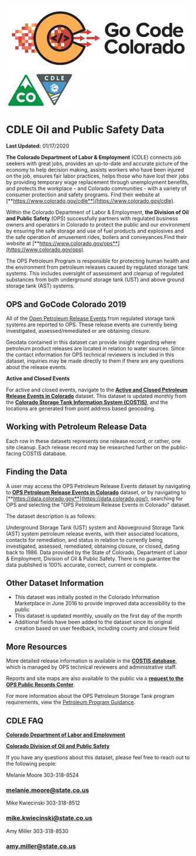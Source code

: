 ![gcc_logo_2020](https://github.com/GoCodeColorado/GoCodeColorado-kbase-public/blob/master/Images/GC20_Logo_Condensed_transp%20-%20Copy.png)
![cdle_logo](./images/cdle_logo.jpg)

# CDLE Oil and Public Safety Data

**Last Updated:** 01/17/2020

**The Colorado Department of Labor &amp; Employment** (CDLE) connects job seekers with great jobs, provides an up-to-date and accurate picture of the economy to help decision making, assists workers who have been injured on the job, ensures fair labor practices, helps those who have lost their jobs by providing temporary wage replacement through unemployment benefits, and protects the workplace - and Colorado communities - with a variety of consumer protection and safety programs. Find their website at [**https://www.colorado.gov/cdle**](https://www.colorado.gov/cdle).

Within the Colorado Department of Labor &amp; Employment, **the Division of Oil and Public Safety** (OPS) successfully partners with regulated business owners and operators in Colorado to protect the public and our environment by ensuring the safe storage and use of fuel products and explosives and the safe operation of amusement rides, boilers and conveyances.Find their website at [**https://www.colorado.gov/ops**](https://www.colorado.gov/ops).

The OPS Petroleum Program is responsible for protecting human health and the environment from petroleum releases caused by regulated storage tank systems. This includes oversight of assessment and cleanup of regulated substances from both underground storage tank (UST) and above ground storage tank (AST) systems.

## OPS and GoCode Colorado 2019

All of the [Open Petroleum Release Events](https://data.colorado.gov/Environment/Active-OPS-Petroleum-Release-Events-in-Colorado/v5ut-qgp7) from regulated storage tank systems are reported to OPS. These release events are currently being investigated, assessed/remediated or are obtaining closure.

Geodata contained in this dataset can provide insight regarding where petroleum product releases are located in relation to water sources. Since the contact information for OPS technical reviewers is included in this dataset, inquiries may be made directly to them if there are any questions about the release events.

**Active and Closed Events**

For active and closed events, navigate to the [**Active and Closed Petroleum Release Events in Colorado**](https://data.colorado.gov/Environment/Active-Closed-OPS-Petroleum-Release-Events-in-Colo/g3jr-97se) dataset. This dataset is updated monthly from the [**Colorado Storage Tank Information System (COSTIS)**](https://opus.cdle.state.co.us/OIS2000/home.asp), and the locations are generated from point address based geocoding.

## Working with Petroleum Release Data

Each row in these datasets represents one release record, or rather, one site cleanup. Each release record may be researched further on the public-facing COSTIS database.



## Finding the Data

A user may access the OPS Petroleum Release Events dataset by navigating to [**OPS Petroleum Release Events in Colorado**](https://data.colorado.gov/Environment/OPS-Petroleum-Release-Events-in-Colorado/x235-reiv) dataset, or by navigating to [**https://data.colorado.gov**](https://data.colorado.gov/), searching for OPS and selecting the &quot;OPS Petroleum Release Events in Colorado&quot; dataset.

The dataset description is as follows:

Underground Storage Tank (UST) system and Aboveground Storage Tank (AST) system petroleum release events, with their associated locations, contacts for remediation, and status in relation to currently being investigated, assessed, remediated, obtaining closure, or closed, dating back to 1986. Data provided by the State of Colorado, Department of Labor &amp; Employment, Division of Oil &amp; Public Safety. There is no guarantee the data published is 100% accurate, correct, current or complete.


## Other Dataset Information

- This dataset was initially posted in the Colorado Information Marketplace in June 2016 to provide improved data accessibility to the public
- This dataset is updated monthly, usually on the first day of the month
- Additional fields have been added to the dataset since its original creation based on user feedback, including county and closure field

## More Resources

More detailed release information is available in the [**COSTIS database**](https://opus.cdle.state.co.us/OIS2000/home.asp), which is managed by OPS technical reviewers and administrative staff.

Reports and site maps are also available to the public via a [**request to the OPS Public Records Center**](https://www.colorado.gov/ops/PetroleumDataDocuments).

For more information about the OPS Petroleum Storage Tank program requirements, view the [Petroleum Program Guidance](http://www.coworkforce.gov/petroleumguidance/).

## CDLE FAQ

[**Colorado Department of Labor and Employment**](https://www.colorado.gov/cdle)

[**Colorado Division of Oil and Public Safety**](http://www.coworkforce.gov/petroleumguidance/Default.htm)

If you have any questions about this dataset, please feel free to reach out to the following people:

Melanie Moore 303-318-8524

### [melanie.moore@state.co.us](mailto:melanie.moore@state.co.us)

Mike Kwiecinski 303-318-8512

### [mike.kwiecinski@state.co.us](mailto:mike.kwiecinski@state.co.us)

Amy Miller 303-318-8530

### [amy.miller@state.co.us](mailto:amy.miller@state.co.us)
